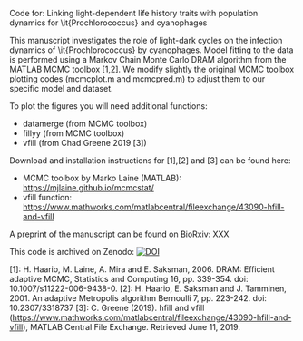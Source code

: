 Code for: Linking light-dependent life history traits with population dynamics for \it{Prochlorococcus} and cyanophages

This manuscript investigates the role of light-dark cycles on the infection dynamics of \it{Prochlorococcus} by cyanophages. Model fitting to the data is performed using a Markov Chain Monte Carlo DRAM algorithm from the MATLAB MCMC toolbox [1,2]. We modify slightly the original MCMC toolbox plotting codes (mcmcplot.m and mcmcpred.m) to adjust them to our specific model and dataset.

To plot the figures you will need additional functions:
- datamerge (from MCMC toolbox)
- fillyy (from MCMC toolbox)
- vfill (from Chad Greene 2019 [3])

Download and installation instructions for [1],[2] and [3] can be found here:
- MCMC toolbox by Marko Laine (MATLAB): https://mjlaine.github.io/mcmcstat/
- vfill function: https://www.mathworks.com/matlabcentral/fileexchange/43090-hfill-and-vfill

A preprint of the manuscript can be found on BioRxiv: XXX

This code is archived on Zenodo: [![DOI](https://zenodo.org/badge/196264197.svg)](https://zenodo.org/badge/latestdoi/196264197)

[1]: H. Haario, M. Laine, A. Mira and E. Saksman, 2006. DRAM: Efficient adaptive MCMC, Statistics and Computing 16, pp. 339-354. doi: 10.1007/s11222-006-9438-0.
[2]: H. Haario, E. Saksman and J. Tamminen, 2001. An adaptive Metropolis algorithm Bernoulli 7, pp. 223-242. doi: 10.2307/3318737
[3]: C. Greene (2019). hfill and vfill (https://www.mathworks.com/matlabcentral/fileexchange/43090-hfill-and-vfill), MATLAB Central File Exchange. Retrieved June 11, 2019.
